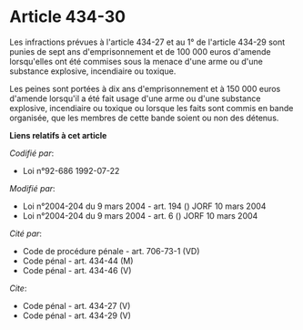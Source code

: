 # Article 434-30

Les infractions prévues à l'article 434-27 et au 1° de l'article 434-29 sont punies de sept ans d'emprisonnement et de 100
000 euros d'amende lorsqu'elles ont été commises sous la menace d'une arme ou d'une substance explosive, incendiaire ou
toxique. 

Les peines sont portées à dix ans d'emprisonnement et à 150 000 euros d'amende lorsqu'il a été fait usage d'une arme ou d'une
substance explosive, incendiaire ou toxique ou lorsque les faits sont commis en bande organisée, que les membres de cette
bande soient ou non des détenus.

**Liens relatifs à cet article**

_Codifié par_:

  - Loi n°92-686 1992-07-22

_Modifié par_:

  - Loi n°2004-204 du 9 mars 2004 - art. 194 () JORF 10 mars 2004
  - Loi n°2004-204 du 9 mars 2004 - art. 6 () JORF 10 mars 2004

_Cité par_:

  - Code de procédure pénale - art. 706-73-1 (VD)
  - Code pénal - art. 434-44 (M)
  - Code pénal - art. 434-46 (V)

_Cite_:

  - Code pénal - art. 434-27 (V)
  - Code pénal - art. 434-29 (V)
